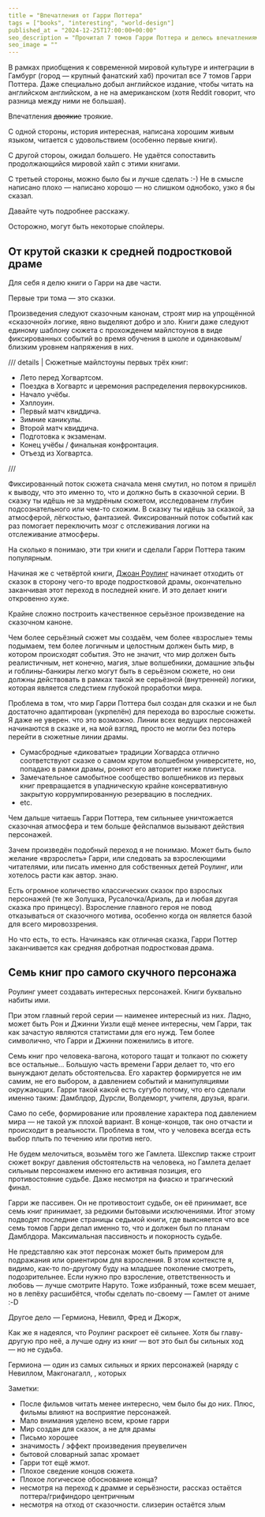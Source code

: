 ```yaml
---
title = "Впечатления от Гарри Поттера"
tags = ["books", "interesting", "world-design"]
published_at = "2024-12-25T17:00:00+00:00"
seo_description = "Прочитал 7 томов Гарри Поттера и делюсь впечатлениями."
seo_image = ""
---
```


В рамках приобщения к современной мировой культуре и интеграции в Гамбург (город — крупный фанатский хаб) прочитал все 7 томов Гарри Поттера. Даже специально добыл английское издание, чтобы читать на английском английском, а не на американском (хотя Reddit говорит, что разница между ними не большая).

Впечатления ~~двоякие~~ троякие.

С одной стороны, история интересная, написана хорошим живым языком, читается с удовольствием (особенно первые книги).

С другой стороы, ожидал большего. Не удаётся сопоставить продолжающийся мировой хайп с этими книгами.

С третьей стороны, можно было бы и лучше сделать :-) Не в смысле написано плохо — написано хорошо — но слишком однобоко, узко я бы сказал.

Давайте чуть подробнее расскажу.

Осторожно, могут быть некоторые спойлеры.

## От крутой сказки к средней подростковой драме

Для себя я делю книги о Гарри на две части.

Первые три тома — это сказки.

Произведения следуют сказочным канонам, строят мир на упрощённой «сказочной» логике, явно выделяют добро и зло. Книги даже следуют единому шаблону сюжета с прохожденем майлстоунов в виде фиксированных событий во время обучения в школе и одинаковым/близким уровнем напряжения в них.

/// details | Сюжетные майлстоуны первых трёх книг:

- Лето перед Хогвартсом.
- Поездка в Хогвартс и церемония распределения первокурсников.
- Начало учёбы.
- Хэллоуин.
- Первый матч квиддича.
- Зимние каникулы.
- Второй матч квиддича.
- Подготовка к экзаменам.
- Конец учёбы / финальная конфронтация.
- Отъезд из Хогвартса.

///

Фиксированный поток сюжета сначала меня смутил, но потом я пришёл к выводу, что это именно то, что и должно быть в сказочной серии. В сказку ты идёшь не за мудрёным сюжетом, исследованем глубин подсознательного или чем-то схожим. В сказку ты идёшь за сказкой, за атмосферой, лёгкостью, фантазией. Фиксированный поток событий как раз помогает переключить мозг с отслеживания логики на отслеживание атмосферы.

На сколько я понимаю, эти три книги и сделали Гарри Поттера таким популярным.

Начиная же с четвёртой книги, [Джоан Роулинг](https://ru.wikipedia.org/wiki/%D0%A0%D0%BE%D1%83%D0%BB%D0%B8%D0%BD%D0%B3,_%D0%94%D0%B6%D0%BE%D0%B0%D0%BD) начинает отходить от сказок в сторону чего-то вроде подростковой драмы, окончательно заканчивая этот переход в последней книге. И это делает книги откровенно хуже.

Крайне сложно построить качественное серьёзное произведение на сказочном каноне.

Чем более серьёзный сюжет мы создаём, чем более «взрослые» темы подымаем, тем более логичным и целостным должен быть мир, в котором происходят события. Это не значит, что мир должен быть реалистичным, нет конечно, магия, злые волшебники, домашние эльфы и гоблины-банкиры легко могут быть в серьёзном сюжете, но они должны действовать в рамках такой же серьёзной (внутренней) логики, которая является следстием глубокой проработки мира.

Проблема в том, что мир Гарри Поттера был создан для сказки и не был достаточно адаптирован (укрпелён) для перехода во взрослые сюжеты. Я даже не уверен. что это возможно. Линии всех ведущих персонажей начинаются в сказке и, на мой взгляд, просто не могли без потерь перейти в сюжетные линии драмы.

- Сумасбродные «диковатые» традиции Хогвардса отлично соответствуют сказке о самом крутом волшебном университете, но, попадаю в рамки драмы, роняют его авторитет ниже плинтуса.
- Замечательное самобытное сообщество волшебников из первых книг превращается в упадническую крайне консервативную закрытую коррумпированную резервацию в последних.
- etc.

Чем дальше читаешь Гарри Поттера, тем сильныее уничтожается сказочная атмосфера и тем больше фейспалмов вызывают действия персонажей.

Зачем произведён подобный переход я не понимаю. Может быть было желание «врзрослеть» Гарри, или следовать за взрослеющими читателями, или писать именно для собственных детей Роулинг, или хотелось расти как автор. знаю.

Есть огромное количество классических сказок про взрослых персонажей (те же Золушка, Русалочка/Ариэль, да и любая другая сказка про принцесу). Взросление главного героя не повод отказываться от сказочного мотива, особенно когда он является базой для всего мировоззрения.

Но что есть, то есть. Начинаясь как отличная сказка, Гарри Поттер заканчивается как средняя добротная подростковая драма.

## Семь книг про самого скучного персонажа

Роулинг умеет создавать интересных персонажей. Книги буквально набиты ими.

При этом главный герой серии — наименее интересный из них. Ладно, может быть Рон и Джинни Уизли ещё менее интересны, чем Гарри, так как зачастую являются статистами для его нужд. Тем более символично, что Гарри и Джинни поженились в итоге.

Семь книг про человека-вагона, которого тащат и толкают по сюжету все остальные… Большую часть времени Гарри делает то, что его вынуждают делать обстоятельсва. Его характер формируется не им самим, не его выбором, а давлением событий и манипуляциями окружающих. Гарри такой какой есть сугубо потому, что его сделали именно таким: Дамблдор, Дурсли, Волдеморт, учителя, друзья, враги.

Само по себе, формирование или проявление характера под давлением мира — не такой уж плохой вариант. В конце-концов, так оно отчасти и происходит в реальности. Проблема в том, что у человека всегда есть выбор плыть по течению или против него.

Не будем мелочиться, возьмём того же Гамлета. Шекспир также строит сюжет вокруг давления обстоятельств на человека, но Гамлета делает сильным персонажем именно его активная позиция, его противостояние судьбе. Даже несмотря на фиаско и трагический финал.

Гарри же пассивен. Он не противостоит судьбе, он её принимает, все семь книг принимает, за редкими бытовыми исключениями. Итог этому подводят последние страницы седьмой книги, где выясняется что все семь томов Гарри делал именно то, что и должен был по планам Дамблдора. Максимальная пассивность и покорность судьбе.

Не представляю как этот персонаж может быть примером для подражания или ориентиром для взросления. В этом контексте я, видимо, как-то по-другому буду на младшее поколение смотреть, подозрительнее. Если нужно про взросление, ответственность и любовь — лучше смотрите Наруто. Тоже избранный, тоже всем мешает, но в лепёху расшибётся, чтобы сделать по-своему — Гамлет от аниме :-D

Другое дело — Гермиона, Невилл, Фред и Джорж,

Как же я надеялся, что Роулинг раскроет её сильнее. Хотя бы главу-другую про неё, а лучше одну из книг — вот это был бы сильных ход — но не судьба.

Гермиона — один из самых сильных и ярких персонажей  (наряду с Невиллом,  Макгонагалл, , которых





Заметки:

- После фильмов читать менее интересно, чем было бы до них. Плюс, фильмы влияют на восприятие персонажей.
- Мало внимания уделено всем, кроме гарри
- Мир создан для сказок, а не для драмы
- Письмо хорошее
- значимость / эффект произведения преувеличен
- бытовой словарный запас хромает
- Гарри тот ещё жмот.
- Плохое сведение концов сюжета.
- Плохое логическое обоснование конца?
- несмотря на переход к драмме и серьёзности, рассказ остаётся поттера/грифиндоро центричным
- несмотря на отход от сказочности. слизерин остаётся злым
